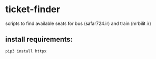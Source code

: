 # ticket-finder
scripts to find available seats for bus (safar724.ir) and train (mrbilit.ir)


## install requirements:
```bash
pip3 install httpx
```
